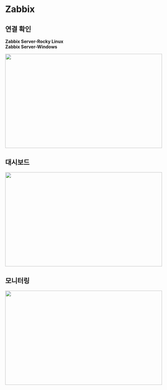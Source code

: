 
# Zabbix

## 연결 확인

**Zabbix Server-Rocky Linux**  
**Zabbix Server-Windows**

<img src=https://github.com/user-attachments/assets/ea680be8-33f4-4439-97ce-83553c4f2c0a width=500 height=300>

## 대시보드

<img src=https://github.com/user-attachments/assets/e6649abc-0a31-43fd-ad44-ccbfe568ed00 width=500 height=300>

## 모니터링

<img src="https://github.com/user-attachments/assets/cbdbe01a-e1ed-4846-8083-38c7e08bdbca" width=500 height=300>  


